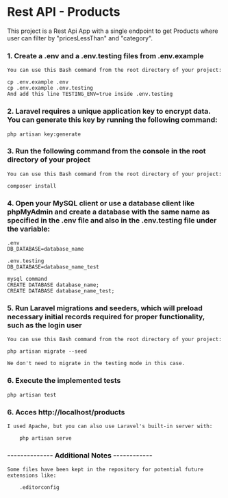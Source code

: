 # Rest API - Products

This project is a Rest Api App with a single endpoint to get Products where user can filter by "pricesLessThan" and "category".


### 1. Create a .env and a .env.testing files from .env.example

    You can use this Bash command from the root directory of your project:
    
    cp .env.example .env
    cp .env.example .env.testing 
    And add this line TESTING_ENV=true inside .env.testing

### 2. Laravel requires a unique application key to encrypt data. You can generate this key by running the following command:

    php artisan key:generate

### 3. Run the following command from the console in the root directory of your project

    You can use this Bash command from the root directory of your project:

    composer install

### 4. Open your MySQL client or use a database client like phpMyAdmin and create a database with the same name as specified in the .env file and also in the .env.testing file under the variable:     

    .env
    DB_DATABASE=database_name

    .env.testing
    DB_DATABASE=database_name_test

    mysql command
    CREATE DATABASE database_name;
    CREATE DATABASE database_name_test;

### 5. Run Laravel migrations and seeders, which will preload necessary initial records required for proper functionality, such as the login user

    You can use this Bash command from the root directory of your project:

    php artisan migrate --seed

    We don't need to migrate in the testing mode in this case.

### 6. Execute the implemented tests

    php artisan test

### 6. Acces http://localhost/products

    I used Apache, but you can also use Laravel's built-in server with:

        php artisan serve



### -------------- Additional Notes ------------ ###


    Some files have been kept in the repository for potential future extensions like:

        .editorconfig
